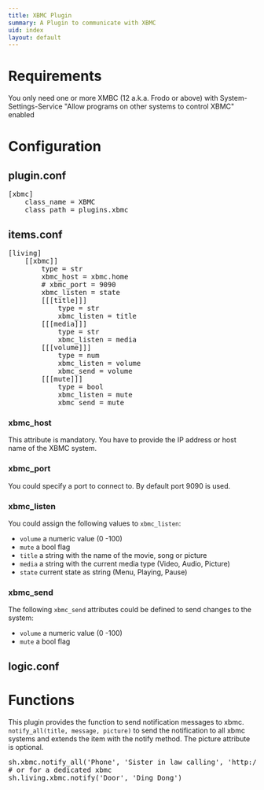 ```yaml
---
title: XBMC Plugin
summary: A Plugin to communicate with XBMC
uid: index
layout: default
---
```


Requirements
============
You only need one or more XMBC (12 a.k.a. Frodo or above) with
System-Settings-Service "Allow programs on other systems to control XBMC" enabled 

Configuration
=============

## plugin.conf

<pre>
[xbmc]
    class_name = XBMC
    class_path = plugins.xbmc
</pre>

## items.conf
<pre>
[living]
    [[xbmc]]
        type = str
        xbmc_host = xbmc.home
        # xbmc_port = 9090
        xbmc_listen = state
        [[[title]]]
            type = str
            xbmc_listen = title
        [[[media]]]
            type = str
            xbmc_listen = media
        [[[volume]]]
            type = num
            xbmc_listen = volume
            xbmc_send = volume
        [[[mute]]]
            type = bool
            xbmc_listen = mute
            xbmc_send = mute
</pre>

### xbmc_host
This attribute is mandatory. You have to provide the IP address or host name of the XBMC system.

### xbmc_port
You could specify a port to connect to. By default port 9090 is used.

### xbmc_listen
You could assign the following values to `xbmc_listen`:

   * `volume` a numeric value (0 -100)
   * `mute` a bool flag
   * `title` a string with the name of the movie, song or picture
   * `media` a string with the current media type (Video, Audio, Picture)
   * `state` current state as string (Menu, Playing, Pause)

### xbmc_send
The following `xbmc_send` attributes could be defined to send changes to the system:

   * `volume` a numeric value (0 -100)
   * `mute` a bool flag


## logic.conf

Functions
=========
This plugin provides the function to send notification messages to xbmc. 
`notify_all(title, message, picture)` to send the notification to all xbmc systems and extends the item with the notify method.
The picture attribute is optional.

<pre>
sh.xbmc.notify_all('Phone', 'Sister in law calling', 'http://smarthome.local/img/phone.png') 
# or for a dedicated xbmc
sh.living.xbmc.notify('Door', 'Ding Dong')
</pre>
